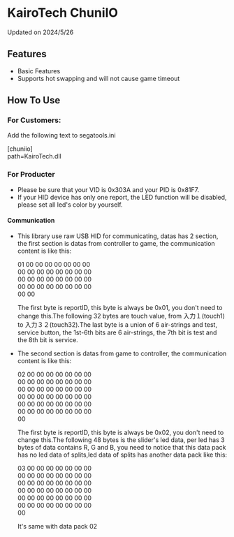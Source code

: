 
# KairoTech ChuniIO

Updated on 2024/5/26

## Features
- Basic Features
- Supports hot swapping and will not cause game timeout
## How To Use
### For Customers:
Add the following text to segatools.ini

[chuniio]  
path=KairoTech.dll

### For Producter

- Please be sure that your VID is 0x303A and your PID is 0x81F7.
- If your HID device has only one report, the LED function will be disabled, please set all led's color by yourself.

#### Communication
- This library use raw USB HID for communicating, datas has 2 section, the first section is datas from controller to game, the communication content is like this:

    01 00 00 00 00 00 00 00  
    00 00 00 00 00 00 00 00  
    00 00 00 00 00 00 00 00  
    00 00 00 00 00 00 00 00  
    00 00
    
    The first byte is reportID, this byte is always be 0x01, you don't need to change this.The following 32 bytes are touch value, from 入力１(touch1) to 入力３２(touch32).The last byte is a union of 6 air-strings and test, service button, the 1st-6th bits are 6 air-strings, the 7th bit is test and the 8th bit is service.

- The second section is datas from game to controller, the communication content is like this:

    02 00 00 00 00 00 00 00  
    00 00 00 00 00 00 00 00  
    00 00 00 00 00 00 00 00  
    00 00 00 00 00 00 00 00  
    00 00 00 00 00 00 00 00  
    00 00 00 00 00 00 00 00  
    00
    
    The first byte is reportID, this byte is always be 0x02, you don't need to change this.The following 48 bytes is the slider's led data, per led has 3 bytes of data contains R, G and B, you need to notice that this data pack has no led data of splits,led data of splits has another data pack like this: 

    03 00 00 00 00 00 00 00  
    00 00 00 00 00 00 00 00  
    00 00 00 00 00 00 00 00  
    00 00 00 00 00 00 00 00  
    00 00 00 00 00 00 00 00  
    00 00 00 00 00 00 00 00  
    00

    It's same with data pack 02
